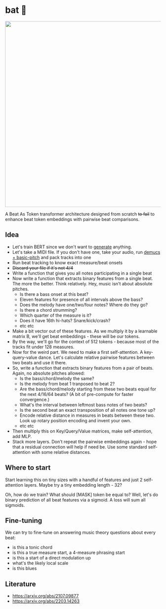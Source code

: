 # bat 🦇

<img src="https://github.com/vpavlenko/bat/assets/1491908/37e7cbd5-034d-436b-a00c-2e807d88647b" width="600">

A Beat As Token transformer architecture designed from scratch ~~to fail~~ to enhance beat token embeddings with pairwise beat comparisons.

## Idea

- Let's train BERT since we don't want to [generate](https://github.com/affige/genmusic_demo_list) anything.
- Let's take a MIDI file. If you don't have one, take your audio, run [demucs + basic-pitch](https://github.com/vpavlenko/study-music/blob/main/parts/transcription.md) and pack tracks into one
- Run beat tracking to know exact measure/beat onsets
- ~~Discard your file if it's not 4/4~~
- Write a function that gives you all notes participating in a single beat
- Now write a function that extracts binary features from a single beat. The more the better. Think relatively. Hey, music isn't about absolute pitches.
   - Is there a bass onset at this beat?
   - Eleven features for presence of all intervals above the bass?
   - Does the melody have one/two/four notes? Where do they go?
   - Is there a chord strumming?
   - Which quarter of the measure is it?
   - Does it have 16th hi-hats? Snare/kick/crash?
   - etc etc
- Make a bit vector out of these features. As we multiply it by a learnable matrix B, we'll get beat embeddings - these will be our tokens.
- By the way, we'll go for the context of 512 tokens - because most of the tracks fit under 128 measures.
- Now for the weird part. We need to make a first self-attention. A key-query-value dance. Let's calculate relative pairwise features between two beats and use it there.
- So, write a function that extracts binary features from a pair of beats. Again, no absolute pitches allowed:
   - Is the bass/chord/melody the same?
   - Is the melody from beat 1 tranposed to beat 2?
   - Are the bass/chord/melody starting from these two beats equal for the next 4/16/64 beats? (A bit of pre-compute for faster convergence.)
   - What's the interval between leftmost bass notes of two beats?
   - Is the second beat an exact transposition of all notes one tone up?
   - Encode relative distance in measures in beats between these two. Look up rotary position encoding and invent your own.
   - etc etc
- Then multiply this on Key/Query/Value matrices, make self-attention, add MLP.
- Stack more layers. Don't repeat the pairwise embeddings again - hope that a residual connection will help if need be. Use some standard self-attention with some relative distances.

## Where to start

Start learning this on tiny sizes with a handful of features and just 2 self-attention layers. Maybe try a tiny embedding length - 32? 

Oh, how do we train? What should [MASK] token be equal to? Well, let's do binary prediction of all beat features via a sigmoid. A loss will sum all sigmoids.


## Fine-tuning

We can try to fine-tune on answering music theory questions about every beat:
- is this a tonic chord
- is this a true measure start, a 4-measure phrasing start
- is this a start of a direct modulation up
- what's the likely local scale
- is this blues

## Literature

- https://arxiv.org/abs/2107.09877
- https://arxiv.org/abs/2203.14263
